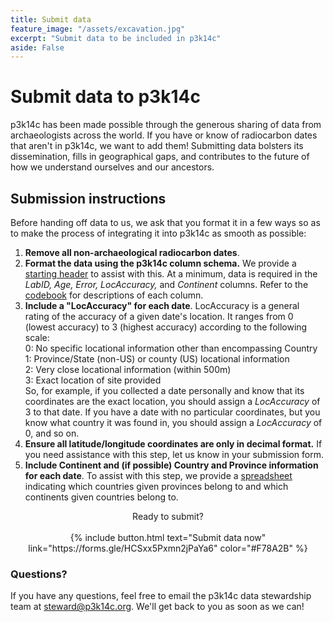```yaml
---
title: Submit data
feature_image: "/assets/excavation.jpg"
excerpt: "Submit data to be included in p3k14c"
aside: False
---
```


# Submit data to p3k14c
p3k14c has been made possible through the generous sharing of data from archaeologists
across the world. If you have or know of radiocarbon dates that aren't in p3k14c, we 
want to add them! Submitting data bolsters its dissemination,
fills in geographical gaps, and contributes to the future of how we understand 
ourselves and our ancestors.

## Submission instructions

Before handing off data to us, we ask that you format it in a few ways so 
as to make the process of integrating it into p3k14c as smooth as possible:

1. **Remove all non-archaeological radiocarbon dates**. 
2. **Format the data using the p3k14c column schema.** We provide a [starting 
header](/data/p3k14c_starting-header.csv) to assist with this. At a minimum, data is required in the
_LabID, Age, Error, LocAccuracy,_ and _Continent_ columns. 
Refer to the [codebook](/codebook) for descriptions of each column. 
3. **Include a "LocAccuracy" for each date**. LocAccuracy is a general rating
of the accuracy of a given date's location. It ranges from 0 (lowest accuracy) 
to 3 (highest accuracy) according to the following scale: <br>
    0: No specific locational information other than encompassing Country<br>
    1: Province/State (non-US) or county (US) locational information<br>
    2: Very close locational information (within 500m)<br>
    3: Exact location of site provided <br>
    So, for example, if you collected a date personally and know that its 
    coordinates are the exact location, you should assign a _LocAccuracy_ of 3
    to that date. If you have a date with no particular coordinates, but you 
    know what country it was found in, you should assign a _LocAccuracy_ of 0, 
    and so on.
4. **Ensure all latitude/longitude coordinates are only in decimal format.**
    If you need assistance with this step, let us know in your submission form.
5. **Include Continent and (if possible) Country and Province information for each date**. 
    To assist with this step, we provide a [spreadsheet](/data/p3k14c_province-country-info.xlsx)
    indicating which countries given provinces belong to and which continents given countries belong to. 



<div style="text-align:center;">
Ready to submit? <br><br>
{% include button.html text="Submit data now" link="https://forms.gle/HCSxx5Pxmn2jPaYa6" color="#F78A2B" %} </div>



### Questions?
If you have any questions, feel free to email the p3k14c data stewardship team
at [steward@p3k14c.org](mailto:steward@p3k14c.org). We'll get back to you as 
soon as we can!



